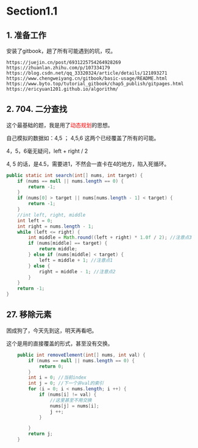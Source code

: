 # Section1.1

## 1. 准备工作

安装了gitbook，趟了所有可能遇到的坑，哎。

	https://juejin.cn/post/6931225754264928269
	https://zhuanlan.zhihu.com/p/107334179
	https://blog.csdn.net/qq_33320324/article/details/121893271
	https://www.chengweiyang.cn/gitbook/basic-usage/README.html
	https://www.byto.top/tutorial_gitbook/chap5_publish/gitpages.html
	https://ericyuan1201.github.io/algorithm/
	
## 2. 704. 二分查找

这个最基础的题，我是用了<font color=red>动态规划</font>的思想。

自己模拟的数据如：4,5 ； 4,5,6 这两个已经覆盖了所有的可能。

4，5，6毫无疑问，left + right   / 2

4, 5 的话，是4.5，需要进1，不然会一直卡在4的地方，陷入死循环。

``` java
public static int search(int[] nums, int target) {
    if (nums == null || nums.length == 0) {
        return -1;
    }
    if (nums[0] > target || nums[nums.length - 1] < target) {
        return -1;
    }
    //int left, right, middle
    int left = 0;
    int right = nums.length - 1;
    while (left <= right) {
        int middle = Math.round((left + right) * 1.0f / 2); //注意点3
        if (nums[middle] == target) {
            return middle;
        } else if (nums[middle] < target) {
            left = middle + 1; //注意点1
        } else {
            right = middle - 1; //注意点2
        }
    }
    return -1;
}
```

## 27. 移除元素

困成狗了，今天先到这，明天再看吧。

这个是用的直接覆盖的形式，甚至没有交换。

``` java
    public int removeElement(int[] nums, int val) {
        if (nums == null || nums.length == 0) {
            return 0;
        }
        int i = 0; //当前index
        int j = 0; //下一个非val的索引
        for (i = 0; i < nums.length; i ++) {
            if (nums[i] != val) {
                //这里甚至不用交换
                nums[j] = nums[i];
                j ++;
            }

        }
        return j;
    }
```


